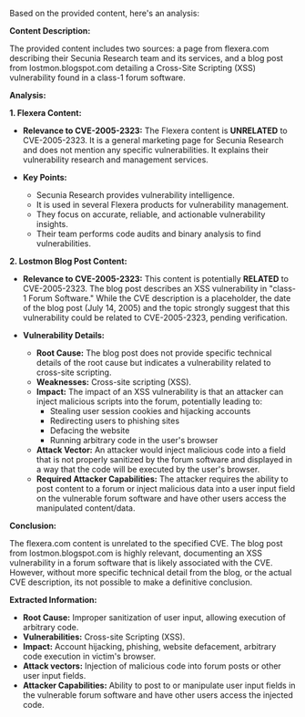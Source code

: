 Based on the provided content, here's an analysis:

**Content Description:**

The provided content includes two sources: a page from flexera.com describing their Secunia Research team and its services, and a blog post from lostmon.blogspot.com detailing a Cross-Site Scripting (XSS) vulnerability found in a class-1 forum software.

**Analysis:**

**1. Flexera Content:**

- **Relevance to CVE-2005-2323:** The Flexera content is **UNRELATED** to CVE-2005-2323. It is a general marketing page for Secunia Research and does not mention any specific vulnerabilities. It explains their vulnerability research and management services.

- **Key Points:**
    - Secunia Research provides vulnerability intelligence.
    - It is used in several Flexera products for vulnerability management.
    - They focus on accurate, reliable, and actionable vulnerability insights.
    - Their team performs code audits and binary analysis to find vulnerabilities.

**2. Lostmon Blog Post Content:**

- **Relevance to CVE-2005-2323:** This content is potentially **RELATED** to CVE-2005-2323. The blog post describes an XSS vulnerability in "class-1 Forum Software." While the CVE description is a placeholder, the date of the blog post (July 14, 2005) and the topic strongly suggest that this vulnerability could be related to CVE-2005-2323, pending verification.

- **Vulnerability Details:**
    - **Root Cause:** The blog post does not provide specific technical details of the root cause but indicates a vulnerability related to cross-site scripting.
    - **Weaknesses:** Cross-site scripting (XSS).
    - **Impact:** The impact of an XSS vulnerability is that an attacker can inject malicious scripts into the forum, potentially leading to:
        - Stealing user session cookies and hijacking accounts
        - Redirecting users to phishing sites
        - Defacing the website
        - Running arbitrary code in the user's browser
    - **Attack Vector:** An attacker would inject malicious code into a field that is not properly sanitized by the forum software and displayed in a way that the code will be executed by the user's browser.
    - **Required Attacker Capabilities:** The attacker requires the ability to post content to a forum or inject malicious data into a user input field on the vulnerable forum software and have other users access the manipulated content/data.

**Conclusion:**

The flexera.com content is unrelated to the specified CVE. The blog post from lostmon.blogspot.com is highly relevant, documenting an XSS vulnerability in a forum software that is likely associated with the CVE. However, without more specific technical detail from the blog, or the actual CVE description, its not possible to make a definitive conclusion.

**Extracted Information:**
*   **Root Cause:** Improper sanitization of user input, allowing execution of arbitrary code.
*   **Vulnerabilities:** Cross-site Scripting (XSS).
*   **Impact:** Account hijacking, phishing, website defacement, arbitrary code execution in victim's browser.
*   **Attack vectors:**  Injection of malicious code into forum posts or other user input fields.
*   **Attacker Capabilities:** Ability to post to or manipulate user input fields in the vulnerable forum software and have other users access the injected code.